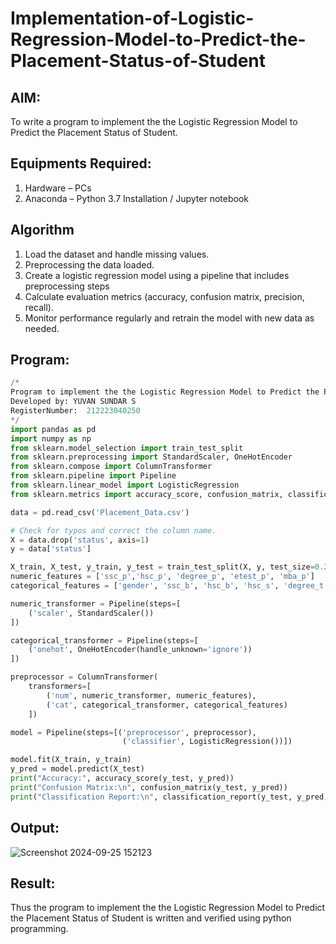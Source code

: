 # Implementation-of-Logistic-Regression-Model-to-Predict-the-Placement-Status-of-Student

## AIM:
To write a program to implement the the Logistic Regression Model to Predict the Placement Status of Student.

## Equipments Required:
1. Hardware – PCs
2. Anaconda – Python 3.7 Installation / Jupyter notebook

## Algorithm
1. Load the dataset and handle missing values.
2. Preprocessing the data loaded.
3. Create a logistic regression model using a pipeline that includes preprocessing steps
4. Calculate evaluation metrics (accuracy, confusion matrix, precision, recall).
5. Monitor performance regularly and retrain the model with new data as needed.

## Program:
```py
/*
Program to implement the the Logistic Regression Model to Predict the Placement Status of Student.
Developed by: YUVAN SUNDAR S
RegisterNumber:  212223040250
*/
import pandas as pd
import numpy as np
from sklearn.model_selection import train_test_split
from sklearn.preprocessing import StandardScaler, OneHotEncoder
from sklearn.compose import ColumnTransformer
from sklearn.pipeline import Pipeline
from sklearn.linear_model import LogisticRegression
from sklearn.metrics import accuracy_score, confusion_matrix, classification_report

data = pd.read_csv('Placement_Data.csv')

# Check for typos and correct the column name.
X = data.drop('status', axis=1)  
y = data['status']  

X_train, X_test, y_train, y_test = train_test_split(X, y, test_size=0.2, random_state=42)
numeric_features = ['ssc_p','hsc_p', 'degree_p', 'etest_p', 'mba_p']
categorical_features = ['gender', 'ssc_b', 'hsc_b', 'hsc_s', 'degree_t', 'workex', 'specialisation']  

numeric_transformer = Pipeline(steps=[
    ('scaler', StandardScaler())
])

categorical_transformer = Pipeline(steps=[
    ('onehot', OneHotEncoder(handle_unknown='ignore'))
])

preprocessor = ColumnTransformer(
    transformers=[
        ('num', numeric_transformer, numeric_features),
        ('cat', categorical_transformer, categorical_features)
    ])

model = Pipeline(steps=[('preprocessor', preprocessor),
                         ('classifier', LogisticRegression())])

model.fit(X_train, y_train)
y_pred = model.predict(X_test)
print("Accuracy:", accuracy_score(y_test, y_pred))
print("Confusion Matrix:\n", confusion_matrix(y_test, y_pred))
print("Classification Report:\n", classification_report(y_test, y_pred))
```

## Output:
![Screenshot 2024-09-25 152123](https://github.com/user-attachments/assets/f106767c-f40c-4784-a9ad-b3cdf8f5aaae)



## Result:
Thus the program to implement the the Logistic Regression Model to Predict the Placement Status of Student is written and verified using python programming.
